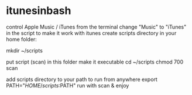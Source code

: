 # itunesinbash
control Apple Music / iTunes from the terminal
change "Music" to "iTunes" in the script to make it work with itunes
create scripts directory in your home folder:

mkdir ~/scripts

put script (scan) in this folder
make it executable
cd ~/scripts
chmod 700 scan

add scripts directory to your path to run from anywhere
export PATH="$HOME/scripts:$PATH"
run with scan & enjoy
